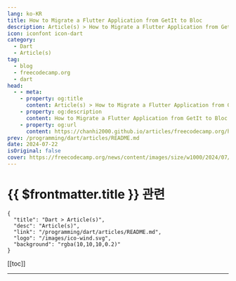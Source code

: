 ```yaml
---
lang: ko-KR
title: How to Migrate a Flutter Application from GetIt to Bloc
description: Article(s) > How to Migrate a Flutter Application from GetIt to Bloc
icon: iconfont icon-dart
category: 
  - Dart
  - Article(s)
tag: 
  - blog
  - freecodecamp.org
  - dart
head:
  - - meta:
    - property: og:title
      content: Article(s) > How to Migrate a Flutter Application from GetIt to Bloc
    - property: og:description
      content: How to Migrate a Flutter Application from GetIt to Bloc
    - property: og:url
      content: https://chanhi2000.github.io/articles/freecodecamp.org/how-to-use-enhanced-enums-in-dart.html
prev: /programming/dart/articles/README.md
date: 2024-07-22
isOriginal: false
cover: https://freecodecamp.org/news/content/images/size/w1000/2024/07/CleanShot-2024-07-18-at-21.42.54@2x.png
---
```


# {{ $frontmatter.title }} 관련

```component VPCard
{
  "title": "Dart > Article(s)",
  "desc": "Article(s)",
  "link": "/programming/dart/articles/README.md",
  "logo": "/images/ico-wind.svg",
  "background": "rgba(10,10,10,0.2)"
}
```

[[toc]]

---

<SiteInfo
  name="How to Migrate a Flutter Application from GetIt to Bloc"
  desc="Enums are one of the most efficient ways to represent a fixed set of values. For example: days of the week, user online status, traffic light states, role hierarchy in an organization, and so on. What's interesting is that most typed languages such as Typescript, Java, C#, and Dart give..."
  url="https://freecodecamp.org/news/how-to-use-enhanced-enums-in-dart/"
  logo="https://cdn.freecodecamp.org/universal/favicons/favicon.ico"
  preview="https://freecodecamp.org/news/content/images/size/w1000/2024/07/CleanShot-2024-07-18-at-21.42.54@2x.png"/>

<!-- TODO: 작성 -->

<!-- 

-->

